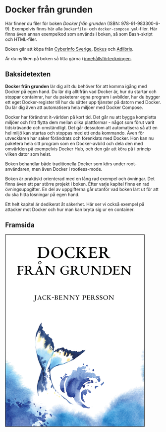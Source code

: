 # Docker från grunden
Här finner du filer för boken *Docker från grunden* (ISBN: 978-91-983300-6-9).
Exempelvis finns här alla `Dockerfile`- och `docker-compose.yml`-filer. Här
finns även annan exempelkod som används i boken, så som Bash-skript och
HTML-filer.

Boken går att köpa från [CyberInfo Sverige](https://www.cyberinfo.se/bocker/),
[Bokus](https://www.bokus.com/bok/9789198330069/docker-fran-grunden/) och
[Adlibris](https://www.adlibris.com/se/bok/docker-fran-grunden-9789198330069).

Är du nyfiken på boken så titta gärna i [innehållsförteckningen](https://www.cyberinfo.se/dokument/docker-fran-grunden_innehallsforteckning.html).

## Baksidetexten
**Docker från grunden** lär dig allt du behöver för att komma igång med Docker
på egen hand. Du lär dig alltifrån vad Docker är, hur du startar och stoppar
containrar, hur du paketerar egna program i avbilder, hur du bygger ett eget
Docker-register till hur du sätter upp tjänster på datorn med Docker. Du lär
dig även att automatisera hela miljöer med Docker Compose.

Docker har förändrat it-världen på kort tid. Det går nu att bygga kompletta
miljöer och fritt flytta dem mellan olika plattformar - något som förut varit
tidskrävande och omständligt. Det går dessutom att automatisera så att en hel
miljö kan startas och stoppas med ett enda kommando. Även för utvecklaren har
saker förändrats och förenklats med Docker. Hon kan nu paketera hela sitt
program som en Docker-avbild och dela den med omvärlden på exempelvis Docker
Hub, och den går att köra på i princip vilken dator som helst.

Boken behandlar både traditionella Docker som körs under root-användaren, men
även Docker i rootless-mode.

Boken är praktiskt orienterad med en lång rad exempel och övningar. Det finns
även ett par större projekt i boken. Efter varje kapitel finns en rad
övningsuppgifter. En del av uppgifterna går utanför vad boken lärt ut för att
du ska hitta lösningar på egen hand.

Ett helt kapitel är dedikerat åt säkerhet. Här ser vi också exempel på attacker
mot Docker och hur man kan bryta sig ur en container.

## Framsida
![Docker från grunden](docker-fran-grunden.png)
